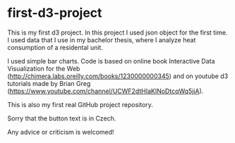 # first-d3-project
This is my first d3 project.
In this project I used json object for the first time. I used data that I use in my bachelor thesis, where I analyze heat consumption of a residental unit.

I used simple bar charts. Code is based on online book Interactive Data Visualization for the Web (http://chimera.labs.oreilly.com/books/1230000000345) and on youtube d3 tutorials made by Brian Greg (https://www.youtube.com/channel/UCWF2dtHIaKINoDtcqWq5jiA).

This is also my first real GitHub project repository.

Sorry that the button text is in Czech.

Any advice or criticism is welcomed!
